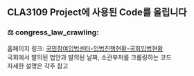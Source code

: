 ## CLA3109 Project에 사용된 Code를 올립니다

### ⚖️ **congress_law_crawling:**


홈페이지 링크: [국민참여입법센터-입법진행현황-국회입법현황](https://opinion.lawmaking.go.kr/gcom/nsmLmSts/out?pageIndex=1)
<br/>
국회에서 발의된 법안과 발의된 날짜, 소관부처를 크롤링하는 코드
<br/>
자세한 설명은 각주 참고

